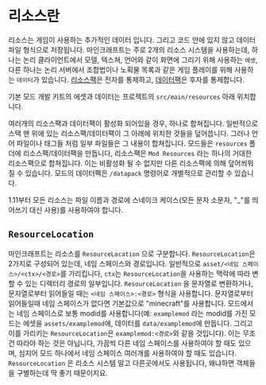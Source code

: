 리소스란
=========

리소스는 게임이 사용하는 추가적인 데이터 입니다. 그리고 코드 안에 있지 않고 데이터 파일 형식으로 저장됩니다.
마인크래프트는 주로 2개의 리소스 시스템을 사용하는데, 하나는 논리 클라이언트에서 모델, 텍스쳐, 언어와 같이 화면에 그리기 위해 사용하는 `에셋`, 다른 하나는 논리 서버에서 조합법이나 노획물 목록과 같은 게임 플레이를 위해 사용하는 `데이터`가 있습니다.
[리소스팩][리소스팩]은 전자를 통제하고, [데이터팩][데이터팩]은 후자를 통제합니다.

기본 모드 개발 키트의 에셋과 데이터는 프로젝트의 `src/main/resources` 아래 위치합니다.

여러개의 리소스팩과 데이터팩이 활성화 되어있을 경우, 하나로 합쳐집니다. 일반적으로 스택 맨 위에 있는 리소스팩/데이터팩이 그 아래에 위치한 것들을 덮어씁니다. 그러나 언어 파일이나 태그들 처럼 일부 파일들은 그 내용이 합쳐집니다. 모드들은 `resources` 폴더에 리소스팩/데이터팩을 만듭니다, 리소스팩은 `Mod Resources` 라는 하나의 거대한 리소스팩으로 합쳐집니다. 이는 비활성화 될 수 없지만 다른 리소스팩에 의해 덮어씌워 질 수 있습니다. 모드의 데이터팩은 `/datapack` 명령어로 개별적으로 관리할 수 있습니다.

1.11부터 모든 리소스는 파일 이름과 경로에 스네이크 케이스(모든 문자 소문자, "_"를 띄어쓰기 대신 사용)를 사용하여야 합니다.

`ResourceLocation`
------------------
마인크래프트는 리소스를 `ResourceLocation` 으로 구분합니다. `ResourceLocation`은 2가지로 구성되어 있는데, 네임 스페이스와 경로입니다. 일반적으로 `asset/<네임 스페이스>/<ctx>/<경로>`를 가리킵니다, `ctx`는 `ResourceLocation`을 사용하는 맥락에 따라 변할 수 있는 디렉터리 경로의 일부입니다. `ResourceLocation` 을 문자열로 변환하거나, 문자열로부터 읽어들일 때는  `<네임 스페이스>:<경로>` 형식을 사용합니다. 문자열로부터 읽어들일때 네임 스페이스가 없다면 기본값으로 "minecraft"를 사용합니다. 모드에서는 네임 스페이스로 보통 modid를 사용합니다(예: `examplemod` 라는 modid를 가진 모드는 에셋을 `assets/examplemod`에, 데이터를 `data/examplemod`에 만듭니다. 그리고 이를 가리키는 `ResourceLocation`은 `examplemod:<경로>`와 같을 것입니다). 이는 무조건 따라야 하는 것은 아닙니다,  가끔씩 다른 네임 스페이스를 사용하여야 할 때도 있으며, 심지어 모드 하나에서 네임 스페이스 여러개를 사용하여야 할 때도 있습니다. `ResourceLocation` 은 리소스 시스템 말고 다른곳에서도 사용됩니다, 왜냐하면 객체들을 구별하는데 딱 좋기 때문이지요.

[리소스팩]: https://minecraft.gamepedia.com/Resource_pack
[데이터팩]: data.md
[레지스트리]: registries.md
